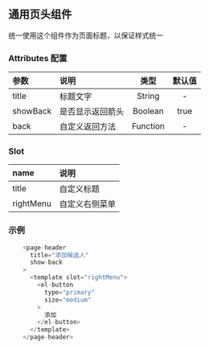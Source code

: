 ## 通用页头组件

统一使用这个组件作为页面标题，以保证样式统一

### Attributes 配置

| 参数     | 说明             |   类型   | 默认值 |
| :------- | :--------------- | :------: | :----: |
| title    | 标题文字         |  String  |   -    |
| showBack | 是否显示返回箭头 | Boolean  |  true  |
| back     | 自定义返回方法   | Function |   -    |

### Slot

| name      | 说明           |
| :-------- | :------------- |
| title     | 自定义标题     |
| rightMenu | 自定义右侧菜单 |

### 示例

```js
    <page-header
      title="添加候选人"
      show-back
    >
      <template slot="rightMenu">
        <el-button
          type="primary"
          size="medium"
        >
          添加
        </el-button>
      </template>
    </page-header>
```